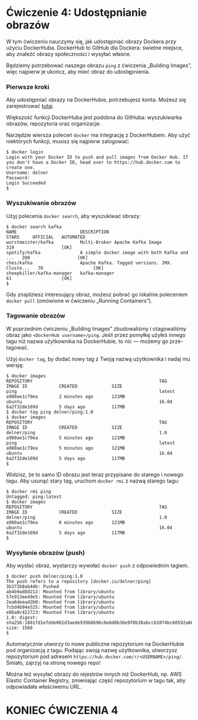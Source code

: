 # Ćwiczenie 4: Udostępnianie obrazów

W tym ćwiczeniu nauczymy się, jak udostępniać obrazy Dockera przy użyciu DockerHuba. DockerHub to GitHub dla Dockera: świetne miejsce, aby znaleźć obrazy społeczności i wysyłać własne.

Będziemy potrzebować naszego obrazu `ping` z ćwiczenia „Building Images”, więc najpierw je ukończ, aby mieć obraz do udostępnienia.

### Pierwsze kroki

Aby udostępniać obrazy na DockerHubie, potrzebujesz konta. Możesz się zarejestrować [tutaj](https://hub.docker.com/).

Większość funkcji DockerHuba jest podobna do GitHuba: wyszukiwarka obrazów, repozytoria oraz organizacje.

Narzędzie wiersza poleceń `docker` ma integrację z DockerHubem. Aby użyć niektórych funkcji, musisz się najpierw zalogować:

```
$ docker login
Login with your Docker ID to push and pull images from Docker Hub. If you don't have a Docker ID, head over to https://hub.docker.com to create one.
Username: delner
Password: 
Login Succeeded
$
```

### Wyszukiwanie obrazów

Użyj polecenia `docker search`, aby wyszukiwać obrazy:

```
$ docker search kafka
NAME                        DESCRIPTION                                     STARS     OFFICIAL   AUTOMATED
wurstmeister/kafka          Multi-Broker Apache Kafka Image                 319                  [OK]
spotify/kafka               A simple docker image with both Kafka and ...   200                  [OK]
ches/kafka                  Apache Kafka. Tagged versions. JMX. Cluste...   70                   [OK]
sheepkiller/kafka-manager   kafka-manager                                   61                   [OK]
$
```

Gdy znajdziesz interesujący obraz, możesz pobrać go lokalnie poleceniem `docker pull` (omówione w ćwiczeniu „Running Containers”).

### Tagowanie obrazów

W poprzednim ćwiczeniu „Building Images” zbudowaliśmy i otagowaliśmy obraz jako `<DockerHub username>/ping`. Jeśli przez pomyłkę użyłeś innego tagu niż nazwa użytkownika na DockerHubie, to nic — możemy go prze-tagować.

Użyj `docker tag`, by dodać nowy tag z Twoją nazwą użytkownika i nadaj mu wersję:

```
$ docker images
REPOSITORY                                                TAG                 IMAGE ID            CREATED             SIZE
ping                                                      latest              a980ae1c79ea        2 minutes ago       121MB
ubuntu                                                    16.04               6a2f32de169d        5 days ago          117MB
$ docker tag ping delner/ping:1.0
$ docker images
REPOSITORY                                                TAG                 IMAGE ID            CREATED             SIZE
delner/ping                                               1.0                 a980ae1c79ea        5 minutes ago       121MB
ping                                                      latest              a980ae1c79ea        5 minutes ago       121MB
ubuntu                                                    16.04               6a2f32de169d        5 days ago          117MB
$ 
```

Widzisz, że to samo ID obrazu jest teraz przypisane do starego i nowego tagu. Aby usunąć stary tag, uruchom `docker rmi` z nazwą starego tagu:

```
$ docker rmi ping
Untagged: ping:latest
$ docker images
REPOSITORY                                                TAG                 IMAGE ID            CREATED             SIZE
delner/ping                                               1.0                 a980ae1c79ea        6 minutes ago       121MB
ubuntu                                                    16.04               6a2f32de169d        5 days ago          117MB
$ 
```

### Wysyłanie obrazów (push)

Aby wysłać obraz, wystarczy wywołać `docker push` z odpowiednim tagiem.

```
$ docker push delner/ping:1.0
The push refers to a repository [docker.io/delner/ping]
3b372b8ab44b: Pushed 
ab4b9ad8d212: Mounted from library/ubuntu 
57e913ee49e5: Mounted from library/ubuntu 
2ea6deead2b0: Mounted from library/ubuntu 
7cbd4b94e525: Mounted from library/ubuntu 
e86a0c422723: Mounted from library/ubuntu 
1.0: digest: sha256:1881fd1efdde061d3aede939b8696c0e6d0b36e9f8b38abccb1074bc60592a60 size: 1568
$
```

Automatycznie utworzy to nowe publiczne repozytorium na DockerHubie pod organizacją z tagu. Podając swoją nazwę użytkownika, utworzysz repozytorium pod adresem `https://hub.docker.com/r/<USERNAME>/ping/`. Śmiało, zajrzyj na stronę nowego repo!

Można też wysyłać obrazy do rejestrów innych niż DockerHub, np. AWS Elastic Container Registry, zmieniając część repozytorium w tagu tak, aby odpowiadała właściwemu URL.

# KONIEC ĆWICZENIA 4
